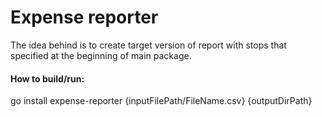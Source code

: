 Expense reporter
==========================

The idea behind is to create target version of report with
stops that specified at the beginning of main package.

#### How to build/run:
go install
expense-reporter {inputFilePath/FileName.csv} {outputDirPath}